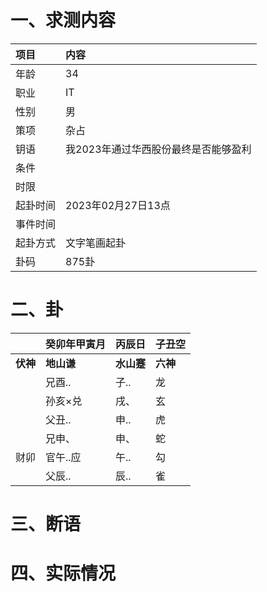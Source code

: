 # 一、求测内容
|项目|内容|
|:-|:-|
|年龄|34|
|职业|IT|
|性别|男|
|策项|杂占|
|钥语|我2023年通过华西股份最终是否能够盈利|
|条件||
|时限||
|起卦时间|2023年02月27日13点|
|事件时间||
|起卦方式|文字笔画起卦|
|卦码|875卦|

# 二、卦
||癸卯年甲寅月|丙辰日|子丑空|
|:-|:-|:-|:-|
|**伏神**|**地山谦**|**水山蹇**|**六神**|
||兄酉..|子..|龙|
||孙亥×兑|戌、|玄|
||父丑..|申..|虎|
||兄申、|申、|蛇|
|财卯|官午..应|午..|勾|
||父辰..|辰..|雀|


# 三、断语

# 四、实际情况